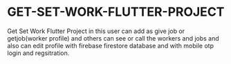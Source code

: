 # GET-SET-WORK-FLUTTER-PROJECT
Get Set Work Flutter Project in this user can add as give job or getjob(worker profile) and others can see or call the workers and jobs and also can edit profile with firebase firestore database and with mobile otp login and regsitration.
